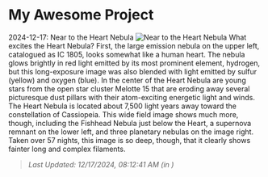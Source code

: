 # My Awesome Project

<!-- APOD Start -->
2024-12-17: Near to the Heart Nebula
![Near to the Heart Nebula](https://apod.nasa.gov/apod/image/2412/Heart_HorneEvans_1080.jpg)
What excites the Heart Nebula? First, the large emission nebula on the upper left, catalogued as IC 1805, looks somewhat like a human heart.  The nebula glows brightly in red light emitted by its most prominent element, hydrogen, but this long-exposure image was also blended with light emitted by sulfur (yellow) and oxygen (blue).  In the center of the Heart Nebula are young stars from the open star cluster Melotte 15 that are eroding away several picturesque dust pillars with their atom-exciting energetic light and winds. The Heart Nebula is located about 7,500 light years away toward the constellation of Cassiopeia.  This wide field image shows much more, though, including the Fishhead Nebula just below the Heart, a supernova remnant on the lower left, and three planetary nebulas on the image right.  Taken over 57 nights, this image is so deep, though, that it clearly shows fainter long and complex filaments.
> _Last Updated: 12/17/2024, 08:12:41 AM (in )_
<!-- APOD End -->
